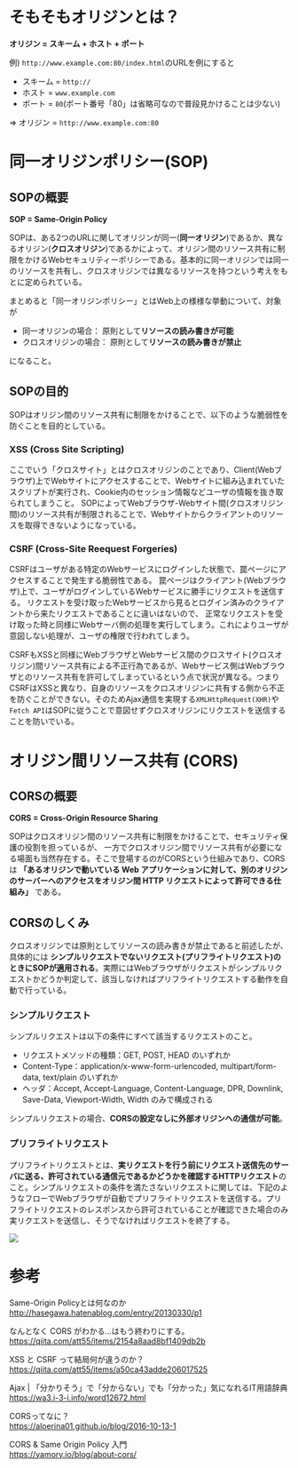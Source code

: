 # そもそもオリジンとは？
**オリジン = スキーム + ホスト + ポート**

例) `http://www.example.com:80/index.html`のURLを例にすると
- スキーム = `http://`
- ホスト = `www.example.com`
- ポート = `80`(ポート番号「80」は省略可なので普段見かけることは少ない)

⇒ オリジン = `http://www.example.com:80`

# 同一オリジンポリシー(SOP)
## SOPの概要
**SOP = Same-Origin Policy**

SOPは、ある2つのURLに関してオリジンが同一(**同一オリジン**)であるか、異なるオリジン(**クロスオリジン**)であるかによって、オリジン間のリソース共有に制限をかけるWebセキュリティーポリシーである。基本的に同一オリジンでは同一のリソースを共有し、クロスオリジンでは異なるリソースを持つという考えをもとに定められている。  

まとめると「同一オリジンポリシー」とはWeb上の様様な挙動について、対象が
- 同一オリジンの場合： 原則として**リソースの読み書きが可能**
- クロスオリジンの場合： 原則として**リソースの読み書きが禁止**

になること。

## SOPの目的
SOPはオリジン間のリソース共有に制限をかけることで、以下のような脆弱性を防ぐことを目的としている。

### XSS (Cross Site Scripting)
ここでいう「クロスサイト」とはクロスオリジンのことであり、Client(Webブラウザ)上でWebサイトにアクセスすることで、Webサイトに組み込まれていたスクリプトが実行され、Cookie内のセッション情報などユーザの情報を抜き取られてしまうこと。
SOPによってWebブラウザ-Webサイト間(クロスオリジン間)のリソース共有が制限されることで、Webサイトからクライアントのリソースを取得できないようになっている。

### CSRF (Cross-Site Reequest Forgeries)
CSRFはユーザがある特定のWebサービスにログインした状態で、罠ページにアクセスすることで発生する脆弱性である。
罠ページはクライアント(Webブラウザ)上で、ユーザがログインしているWebサービスに勝手にリクエストを送信する。
リクエストを受け取ったWebサービスから見るとログイン済みのクライアントから来たリクエストであることに違いはないので、
正常なリクエストを受け取った時と同様にWebサーバ側の処理を実行してしまう。これによりユーザが意図しない処理が、ユーザの権限で行われてしまう。

CSRFもXSSと同様にWebブラウザとWebサービス間のクロスサイト(クロスオリジン)間リソース共有による不正行為であるが、Webサービス側はWebブラウザとのリソース共有を許可してしまっているという点で状況が異なる。つまりCSRFはXSSと異なり、自身のリソースをクロスオリジンに共有する側から不正を防ぐことができない。そのためAjax通信を実現する`XMLHttpRequest(XHR)`や`Fetch API`はSOPに従うことで意図せずクロスオリジンにリクエストを送信することを防いでいる。

# オリジン間リソース共有 (CORS)
## CORSの概要
**CORS = Cross-Origin Resource Sharing**  

SOPはクロスオリジン間のリソース共有に制限をかけることで、セキュリティ保護の役割を担っているが、
一方でクロスオリジン間でリソース共有が必要になる場面も当然存在する。そこで登場するのがCORSという仕組みであり、CORSは **「あるオリジンで動いている Web アプリケーションに対して、別のオリジンのサーバーへのアクセスをオリジン間 HTTP リクエストによって許可できる仕組み」** である。

## CORSのしくみ
クロスオリジンでは原則としてリソースの読み書きが禁止であると前述したが、具体的には **シンプルリクエストでないリクエスト(プリフライトリクエスト)のときにSOPが適用される**。実際にはWebブラウザがリクエストがシンプルリクエストかどうか判定して、該当しなければプリフライトリクエストする動作を自動で行っている。

### シンプルリクエスト
シンプルリクエストは以下の条件にすべて該当するリクエストのこと。
- リクエストメソッドの種類：GET, POST, HEAD のいずれか
- Content-Type：application/x-www-form-urlencoded, multipart/form-data, text/plain のいずれか
- ヘッダ：Accept, Accept-Language, Content-Language, DPR, Downlink, Save-Data, Viewport-Width, Width のみで構成される

シンプルリクエストの場合、**CORSの設定なしに外部オリジンへの通信が可能**。

### プリフライトリクエスト
プリフライトリクエストとは、**実リクエストを行う前にリクエスト送信先のサーバに送る、許可されている通信元であるかどうかを確認するHTTPリクエスト**のこと。シンプルリクエストの条件を満たさないリクエストに関しては、下記のようなフローでWebブラウザが自動でプリフライトリクエストを送信する。プリフライトリクエストのレスポンスから許可されていることが確認できた場合のみ実リクエストを送信し、そうでなければリクエストを終了する。

![](https://yamory.io/blog/images/posts/about-cors/flowchart.png)


# 参考

Same-Origin Policyとは何なのか  
http://hasegawa.hatenablog.com/entry/20130330/p1

なんとなく CORS がわかる...はもう終わりにする。  
https://qiita.com/att55/items/2154a8aad8bf1409db2b

XSS と CSRF って結局何が違うのか？  
https://qiita.com/att55/items/a50ca43adde206017525

Ajax | 「分かりそう」で「分からない」でも「分かった」気になれるIT用語辞典  
https://wa3.i-3-i.info/word12672.html

CORSってなに？  
https://aloerina01.github.io/blog/2016-10-13-1

CORS & Same Origin Policy 入門  
https://yamory.io/blog/about-cors/
